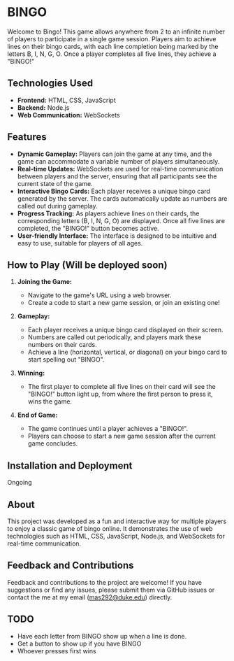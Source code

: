 # BINGO

Welcome to Bingo! This game allows anywhere from 2 to an infinite number of players to participate in a single game session. Players aim to achieve lines on their bingo cards, with each line completion being marked by the letters B, I, N, G, O. Once a player completes all five lines, they achieve a "BINGO!"

## Technologies Used
- **Frontend:** HTML, CSS, JavaScript
- **Backend:** Node.js
- **Web Communication:** WebSockets

## Features
- **Dynamic Gameplay:** Players can join the game at any time, and the game can accommodate a variable number of players simultaneously.
- **Real-time Updates:** WebSockets are used for real-time communication between players and the server, ensuring that all participants see the current state of the game.
- **Interactive Bingo Cards:** Each player receives a unique bingo card generated by the server. The cards automatically update as numbers are called out during gameplay.
- **Progress Tracking:** As players achieve lines on their cards, the corresponding letters (B, I, N, G, O) are displayed. Once all five lines are completed, the "BINGO!" button becomes active.
- **User-friendly Interface:** The interface is designed to be intuitive and easy to use, suitable for players of all ages.

## How to Play (Will be deployed soon)
1. **Joining the Game:**
   - Navigate to the game's URL using a web browser.
   - Create a code to start a new game session, or join an existing one!

2. **Gameplay:**
   - Each player receives a unique bingo card displayed on their screen.
   - Numbers are called out periodically, and players mark these numbers on their cards.
   - Achieve a line (horizontal, vertical, or diagonal) on your bingo card to start spelling out "BINGO".

3. **Winning:**
   - The first player to complete all five lines on their card will see the "BINGO!" button light up, from where the first person to press it, wins the game.

4. **End of Game:**
   - The game continues until a player achieves a "BINGO!".
   - Players can choose to start a new game session after the current game concludes.

## Installation and Deployment
Ongoing

## About
This project was developed as a fun and interactive way for multiple players to enjoy a classic game of bingo online. It demonstrates the use of web technologies such as HTML, CSS, JavaScript, Node.js, and WebSockets for real-time communication.

## Feedback and Contributions
Feedback and contributions to the project are welcome! If you have suggestions or find any issues, please submit them via GitHub issues or contact the me at my email (mas292@duke.edu) directly.

## TODO
- Have each letter from BINGO show up when a line is done.
- Get a button to show up if you have BINGO
- Whoever presses first wins
